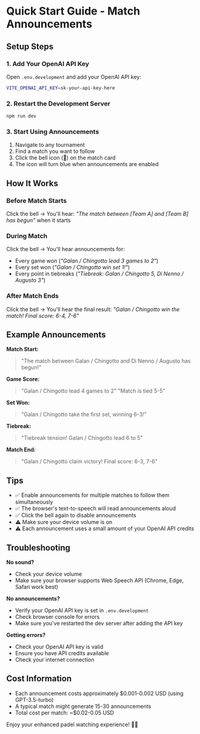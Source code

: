 # Quick Start Guide - Match Announcements

## Setup Steps

### 1. Add Your OpenAI API Key

Open `.env.development` and add your OpenAI API key:

```bash
VITE_OPENAI_API_KEY=sk-your-api-key-here
```

### 2. Restart the Development Server

```bash
npm run dev
```

### 3. Start Using Announcements

1. Navigate to any tournament
2. Find a match you want to follow
3. Click the bell icon (🔔) on the match card
4. The icon will turn blue when announcements are enabled

## How It Works

### Before Match Starts
Click the bell → You'll hear: *"The match between [Team A] and [Team B] has begun"* when it starts

### During Match
Click the bell → You'll hear announcements for:
- Every game won (*"Galan / Chingotto lead 3 games to 2"*)
- Every set won (*"Galan / Chingotto win set 1!"*)
- Every point in tiebreaks (*"Tiebreak: Galan / Chingotto 5, Di Nenno / Augusto 3"*)

### After Match Ends
Click the bell → You'll hear the final result: *"Galan / Chingotto win the match! Final score: 6-4, 7-6"*

## Example Announcements

**Match Start:**
> "The match between Galan / Chingotto and Di Nenno / Augusto has begun!"

**Game Score:**
> "Galan / Chingotto lead 4 games to 2"
> "Match is tied 5-5"

**Set Won:**
> "Galan / Chingotto take the first set, winning 6-3!"

**Tiebreak:**
> "Tiebreak tension! Galan / Chingotto lead 6 to 5"

**Match End:**
> "Galan / Chingotto claim victory! Final score: 6-3, 7-6"

## Tips

- ✅ Enable announcements for multiple matches to follow them simultaneously
- ✅ The browser's text-to-speech will read announcements aloud
- ✅ Click the bell again to disable announcements
- ⚠️ Make sure your device volume is on
- ⚠️ Each announcement uses a small amount of your OpenAI API credits

## Troubleshooting

**No sound?**
- Check your device volume
- Make sure your browser supports Web Speech API (Chrome, Edge, Safari work best)

**No announcements?**
- Verify your OpenAI API key is set in `.env.development`
- Check browser console for errors
- Make sure you've restarted the dev server after adding the API key

**Getting errors?**
- Check your OpenAI API key is valid
- Ensure you have API credits available
- Check your internet connection

## Cost Information

- Each announcement costs approximately $0.001-0.002 USD (using GPT-3.5-turbo)
- A typical match might generate 15-30 announcements
- Total cost per match: ~$0.02-0.05 USD

Enjoy your enhanced padel watching experience! 🎾🔔
